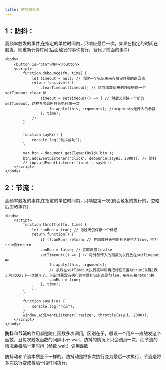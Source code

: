 ```yaml
---
title: 防抖和节流
---
```


## 1：防抖：

高频率触发的事件,在指定的单位时间内，只响应最后一次，如果在指定的时间在触发，则重新计算时间(后面触发的事件执行，替代了前面的事件)

```
<body>
    <button id="btn">防抖</button>
    <script>
        function debounce(fn, time) {
            let timeout = null; // 创建一个标记用来存放定时器的返回值
            return function() {
                clearTimeout(timeout); // 每当函数调用的时候把前一个 setTimeout clear 掉
                timeout = setTimeout(() => { // 然后又创建一个新的 setTimeout, 这样多次调用只会执行第一次
                    fn.apply(this, arguments); //arguments是传入的参数
                }, time);
            };
        }


        function sayHi() {
            console.log('防抖成功');
        }

        var btn = document.getElementById('btn');
        btn.addEventListener('click', debounce(sayHi, 2000)); // 防抖
        // inp.addEventListener('input', sayHi);
    </script>
</body>
```

## 2：节流：

高频率触发的事件,在指定的单位时间内，只响应第一次(前面触发的执行前，忽略后面的事件)

```
<body>
    <script>
        function throttle(fn, time) {
            let canRun = true; // 通过闭包保存一个标记
            return function() {
                if (!canRun) return; // 在函数开头判断标记是否为true，不为true则return
                canRun = false; // 立即设置为false
                setTimeout(() => { // 将外部传入的函数的执行放在setTimeout中
                    fn.apply(this, arguments);
                    // 最后在setTimeout执行完毕后再把标记设置为true(关键)表示可以执行下一次循环了。当定时器没有执行的时候标记永远是false，在开头被return掉
                    canRun = true;
                }, time);
            };
        }

        function sayHi(e) {
            console.log("节流");
        }
        window.addEventListener('resize', throttle(sayHi, 2000));
    </script>
</body>
```

**防抖**和**节流**的作用都是防止函数多次调用。区别在于，假设一个用户一直触发这个函数，且每次触发函数的间隔小于 wait，防抖的情况下只会调用一次，而节流的 情况会每隔一定时间（参数 wait）调用函数

防抖动和节流本质是不一样的。防抖动是将多次执行变为最后一次执行，节流是将多次执行变成每隔一段时间执行。
